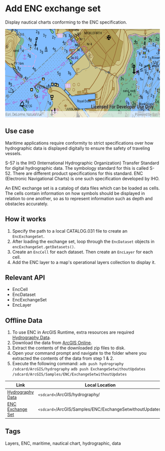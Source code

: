 # Add ENC exchange set

Display nautical charts conforming to the ENC specification.
 
![Add ENC exchange set App](add-enc-exchange-set.png)
 
## Use case
 
Maritime applications require conformity to strict specifications over how hydrographic data is displayed digitally to ensure the safety of traveling vessels.
 
S-57 is the IHO (International Hydrographic Organization) Transfer Standard for digital hydrographic data. The symbology standard for this is called S-52. There are different product specifications for this standard. ENC (Electronic Navigational Charts) is one such specification developed by IHO.
 
An ENC exchange set is a catalog of data files which can be loaded as cells. The cells contain information on how symbols should be displayed in relation to one another, so as to represent information such as depth and obstacles accurately.
 
## How it works

1. Specify the path to a local CATALOG.031 file to create an `EncExchangeSet`.
2. After loading the exchange set, loop through the `EncDataset` objects in `encExchangeSet.getDatasets()`.
3. Create an `EncCell` for each dataset. Then create an `EncLayer` for each cell.
4. Add the ENC layer to a map's operational layers collection to display it.

## Relevant API

* EncCell
* EncDataset
* EncExchangeSet
* EncLayer

## Offline Data

1. To use ENC in ArcGIS Runtime, extra resources are required [Hydrography Data](https://developers.arcgis.com/downloads/data).
1. Download the data from [ArcGIS Online](https://arcgisruntime.maps.arcgis.com/home/item.html?id=9d2987a825c646468b3ce7512fb76e2d).
1. Extract the contents of the downloaded zip files to disk.
1. Open your command prompt and navigate to the folder where you extracted the contents of the data from step 1 & 2.
1. Execute the following command:
`adb push hydrography /sdcard/ArcGIS/hydrography`
`adb push ExchangeSetwithoutUpdates /sdcard/ArcGIS/Samples/ENC/ExchangeSetwithoutUpdates`

Link | Local Location
---------|-------|
|[Hydrography Data](https://developers.arcgis.com/downloads/data)| `<sdcard>`/ArcGIS/hydrography/|
|[ENC Exchange Set](https://arcgisruntime.maps.arcgis.com/home/item.html?id=9d2987a825c646468b3ce7512fb76e2d)| `<sdcard>`/ArcGIS/Samples/ENC/ExchangeSetwithoutUpdates/|
 
## Tags
Layers, ENC, maritime, nautical chart, hydrographic, data
